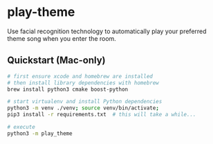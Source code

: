 # play-theme
Use facial recognition technology to automatically play your preferred theme song when you enter the room.

## Quickstart (Mac-only)
```sh
# first ensure xcode and homebrew are installed
# then install library dependencies with homebrew
brew install python3 cmake boost-python

# start virtualenv and install Python dependencies
python3 -m venv ./venv; source venv/bin/activate;
pip3 install -r requirements.txt  # this will take a while...

# execute
python3 -m play_theme
```
